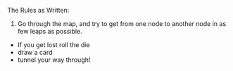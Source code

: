 The Rules as Written:

1. Go through the map, and try to get from one node to another node in as few leaps as possible. 
* If you get lost roll the die
* draw a card
* tunnel your way through!

